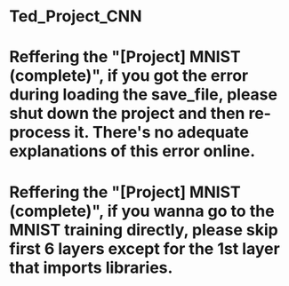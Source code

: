 # Ted_Project_CNN

# Reffering the "[Project] MNIST (complete)", if you got the error during loading the save_file, please shut down the project and then re-process it. There's no adequate explanations of this error online.

# Reffering the "[Project] MNIST (complete)", if you wanna go to the MNIST training directly, please skip first 6 layers except for the 1st layer that imports libraries.
